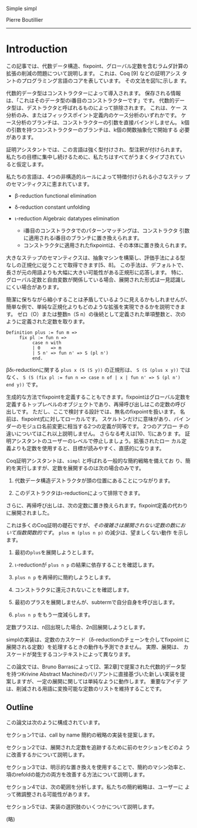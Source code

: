 Simple simpl

Pierre Boutillier

-----

# Introduction

この記事では、代数データ構造、fixpoint、グローバル定数を含むラムダ計算の
拡張の削減の問題について説明します。 これは、Coq [9] などの証明アシス
タントのプログラミング言語のコアを表しています。 その文法を図1に示しま
す。

代数的データ型はコンストラクターによって導入されます。 保存される情報
は、「これはそのデータ型のi番目のコンストラクターです」です。 代数的デー
タ型は、デストラクタと呼ばれるものによって排除されます。 これは、ケー
ス分析のみ、またはフィックスポイント定義内のケース分析のいずれかです。
ケース分析のブランチは、コンストラクターの引数を直接バインドしません。
k個の引数を持つコンストラクターのブランチは、k個の関数抽象化で開始する
必要があります。

証明アシスタントでは、この言語は強く型付けされ、型注釈が付けられます。
私たちの目標に集中し続けるために、私たちはすべてがうまくタイプされてい
ると仮定します。

私たちの言語は、4つの非構造的ルールによって特徴付けられる小さなステッ
プのセマンティクスに恵まれています。

- β-reduction  functional elimination
- δ-reduction  constant unfolding
- ι-reduction  Algebraic datatypes elimination

  - i番目のコンストラクタでのパターンマッチングは、コンストラクタ
引数に適用されるi番目のブランチに置き換えられます。
  - コンストラクタに適用されたfixpointは、その本体に置き換えられます。

大きなステップのセマンティクスは、抽象マシンを構築し、評価手法による型
なしの正規化に従うことで取得できます[5、8]。 この手法は、デフォルトで、
長さが元の用語よりも大幅に大きい可能性がある正規形に応答します。 特に、
グローバル定数と自由変数が関係している場合、展開された形式は一見認識し
にくい場合があります。

簡潔に保ちながら縮小することは矛盾しているように見えるかもしれませんが、
簡単な例で、単純な正規化よりもどのような拡張を実現できるかを説明できま
す。 ゼロ（O）または整数n（S n）の後続として定義された単項整数と、次の
ように定義された定数を取ります。

```
Definition plus := fun m =>
     fix pl := fun n =>
          case n with
          | 0    => m
          | S n' => fun n' => S (pl n')
          end.
```

βδι-reductionに関する ``plus x (S (S y))`` の正規形は、
``S (S (plus x y))`` ではなく、
``S (S (fix pl := fun n => case n of | x | fun n' => S (pl n') end y))`` です。

生成的な方法でfixpointを定義することもできます。fixpointはグローバル定数を
定義するトップレベルのオブジェクトであり、再帰呼び出しはこの定数の呼び
出しです。 ただし、ここで検討する設計では、無名のfixpointを扱います。 名
前は、fixpoint式に対してローカルです。 スケルトンだけに意味があり、バイ
ンダーのモジュロ名前変更に相当する2つの定義が同等です。 2つのアプロー
チの違いについてはこれ以上説明しません。 さらなる考えは[10、1]にありま
す。 証明アシスタントのユーザーのレベルで停止しましょう。拡張されたロー
カル定義よりも定数を使用すると、目標が読みやすく、直感的になります。

Coq証明アシスタントは、``simpl`` と呼ばれる一般的な簡約戦略を備えてお
り、簡約を実行しますが、定数を展開するのは次の場合のみです。

1. 代数データ構造デストラクタが頭の位置にあることにつながります。

2. このデストラクタはι-reductionによって排除できます。

さらに、再帰呼び出しは、次の定数に置き換えられます。fixpoint定義の代わり
に展開されました。

これは多くのCoq証明の礎石ですが、*その複雑さは展開されない定数の数にお
いて指数関数的です*。 ``plus m (plus n p)`` の減少は、望ましくない動作
を示します。

1. 最初の``plus``を展開しようとします。

2. ι-reductionが ``plus n p`` の結果に依存することを確認します。

3. ``plus n p`` を再帰的に簡約しようとします。

4. コンストラクタに還元されないことを確認します。

5. 最初のプラスを展開しませんが、subtermで自分自身を呼び出します。

6. ``plus n p`` をもう一度減らします。

定数プラスは、n回出現した場合、2n回展開しようとします。

simplの実装は、定数のカスケード（δ-reductionのチェーンを介してfixpoint
に展開される定数）を処理するときの動作も予測できません。 実際、展開は、
カスケードが発生するコンテキストによって異なります。

この論文では、Bruno Barrasによって[2、第2章]で提案された代数的データ型
を持つKrivine Abstract Machineのバリアントに直接基づいた新しい実装を提
案しますが、一定の展開に関しては単純なように動作します。 重要なアイデ
アは、削減される用語に変換可能な定数のリストを維持することです。

## Outline

この論文は次のように構成されています。

セクション1では、call by name 簡約の戦略の実装を提案します。

セクション2では、展開された定数を追跡するために前のセクションをどのよ
うに改善するかについて説明します。

セクション3では、明示的な置き換えを使用することで、簡約のマシン効率と、
項のrefoldの能力の両方を改善する方法について説明します。

セクション4では、次の範囲を分析します。私たちの簡約戦略は、ユーザーに
よって微調整される可能性があります。

セクション5では、実装の選択肢のいくつかについて説明します。

(略)

